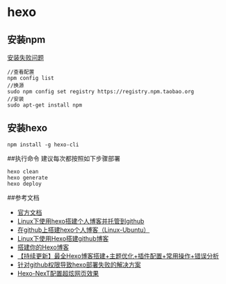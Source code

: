# hexo

## 安装npm
[安装失败问题](https://blog.csdn.net/cc18868876837/article/details/81542282)
```
//查看配置
npm config list
//换源
sudo npm config set registry https://registry.npm.taobao.org
//安装
sudo apt-get install npm
```

## 安装hexo
```
npm install -g hexo-cli
```

##执行命令
建议每次都按照如下步骤部署
```
hexo clean
hexo generate
hexo deploy
```

##参考文档
+ [官方文档](https://hexo.io/zh-cn/docs/)
+ [Linux下使用hexo搭建个人博客并托管到github](https://www.jianshu.com/p/bc241b15145d)
+ [在github上搭建hexo个人博客（Linux-Ubuntu）](https://www.jianshu.com/p/f2285d63b3a8)
+ [Linux下使用Hexo搭建github博客](https://blog.csdn.net/u010725842/article/details/80672739)
+ [搭建你的Hexo博客](https://blog.smackgg.cn/2015/05/25/newHexo/)
+ [【持续更新】最全Hexo博客搭建+主题优化+插件配置+常用操作+错误分析](https://www.simon96.online/2018/10/12/hexo-tutorial/)
+ [针对github权限导致hexo部署失败的解决方案](http://www.cnblogs.com/xsilence/p/6001938.html)
+ [Hexo-NexT配置超炫网页效果](https://www.jianshu.com/p/9f0e90cc32c2)
